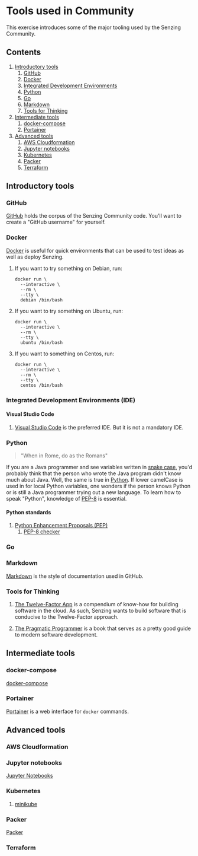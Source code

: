 # Tools used in Community

This exercise introduces some of the major tooling used by the Senzing Community.

## Contents

1. [Introductory tools](#introductory-tools)
   1. [GitHub](#github)
   1. [Docker](#docker)
   1. [Integrated Development Environments](#integrated-development-environments-ide)
   1. [Python](#python)
   1. [Go](#go)
   1. [Markdown](#markdown)
   1. [Tools for Thinking](#tools-for-thinking)
1. [Intermediate tools](#intermediate-tools)
   1. [docker-compose](#docker-compose)
   1. [Portainer](#portainer)
1. [Advanced tools](#advanced-tools)
   1. [AWS Cloudformation](#aws-cloudformation)
   1. [Jupyter notebooks](#jupyter-notebooks)
   1. [Kubernetes](#kubernetes)
   1. [Packer](#packer)
   1. [Terraform](#terraform)

## Introductory tools

### GitHub

[GitHub](../../WHATIS/github.md)
holds the corpus of the Senzing Community code.
You'll want to create a "GitHub username" for yourself.

### Docker

[Docker](../../WHATIS/docker.md)
is useful for quick environments that can be used to test ideas
as well as deploy Senzing.

1. If you want to try something on Debian, run:

   ```console
   docker run \
     --interactive \
     --rm \
     --tty \
     debian /bin/bash
   ```

1. If you want to try something on Ubuntu, run:

   ```console
   docker run \
     --interactive \
     --rm \
     --tty \
     ubuntu /bin/bash
   ```

1. If you want to something on Centos, run:

   ```console
   docker run \
     --interactive \
     --rm \
     --tty \
     centos /bin/bash
   ```

### Integrated Development Environments (IDE)

#### Visual Studio Code

1. [Visual Studio Code](../../WHATIS/visual-studio-code.md) is the preferred IDE.
   But it is not a mandatory IDE.

### Python

> "When in Rome, do as the Romans"

If you are a Java programmer and see variables written in
[snake case](https://en.wikipedia.org/wiki/Snake_case),
you'd probably think that the person who wrote the Java program
didn't know much about Java.
Well, the same is true in
[Python](../../WHATIS/python.md).
If lower camelCase is used in for local Python variables,
one wonders if the person knows Python
or is still a Java programmer trying out a new language.
To learn how to speak "Python", knowledge of
[PEP-8](https://www.python.org/dev/peps/pep-0008/)
is essential.

#### Python standards

1. [Python Enhancement Proposals (PEP)](https://www.python.org/dev/peps/)
   1. [PEP-8 checker](http://pep8online.com/)

### Go

### Markdown

[Markdown](../../WHATIS/markdown.md)
is the style of documentation used in GitHub.

### Tools for Thinking

1. [The Twelve-Factor App](https://12factor.net/) is a compendium of know-how for building software in the cloud.
   As such, Senzing wants to build software that is conducive to the Twelve-Factor approach.

1. [The Pragmatic Programmer](https://pragprog.com/titles/tpp20/the-pragmatic-programmer-20th-anniversary-edition/)
   is a book that serves as a pretty good guide to modern software development.

## Intermediate tools

### docker-compose

[docker-compose](../../WHATIS/docker-compose.md)

### Portainer

[Portainer](../../WHATIS/portainer.md) is a web interface for `docker` commands.

## Advanced tools

### AWS Cloudformation

### Jupyter notebooks

[Jupyter Notebooks](../../WHATIS/jupyter-notebook.md)

### Kubernetes

1. [minikube](https://minikube.sigs.k8s.io/docs/start/)

### Packer

[Packer](../../WHATIS/packer.md)

### Terraform
